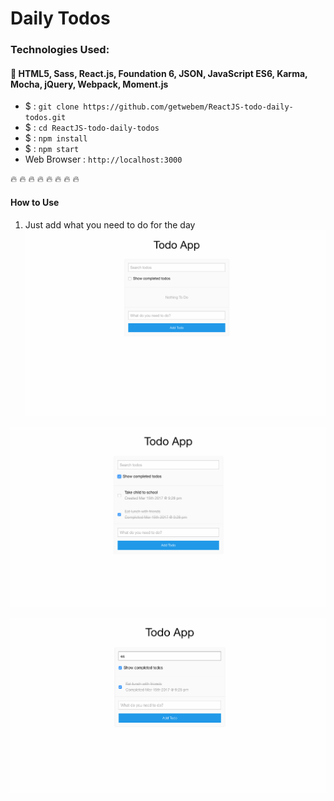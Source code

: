 # Daily Todos
### Technologies Used:
####  :rocket: HTML5, Sass, React.js, Foundation 6, JSON, JavaScript ES6, Karma, Mocha, jQuery, Webpack, Moment.js
 - $ : `git clone https://github.com/getwebem/ReactJS-todo-daily-todos.git`
 - $ : `cd ReactJS-todo-daily-todos`
 - $ : `npm install`
 - $ : `npm start`
 - Web Browser : `http://localhost:3000`

:fire: :fire: :fire: :fire: :fire: :fire: :fire: :fire:
#### How to Use
 1. Just add what you need to do for the day
![pic1](https://raw.githubusercontent.com/getwebem/README/master/todoApp/Screen%20Shot%202017-03-15%20at%2021.27.40.png)

![pic2](https://raw.githubusercontent.com/getwebem/README/master/todoApp/Screen%20Shot%202017-03-15%20at%2021.28.41.png)

![pic3](https://raw.githubusercontent.com/getwebem/README/master/todoApp/Screen%20Shot%202017-03-15%20at%2021.30.05.png)
<br/><br/>
